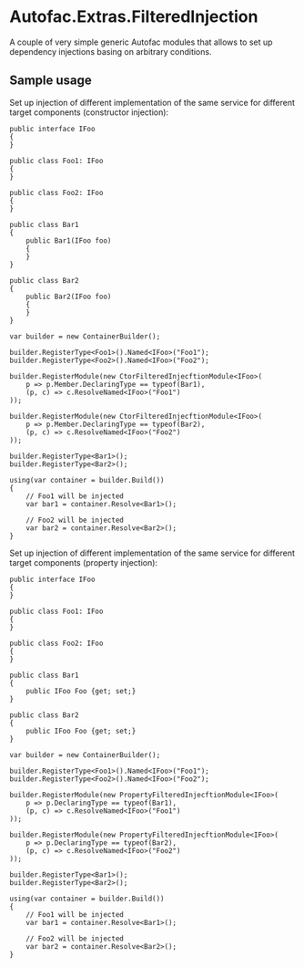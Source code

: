 
# Autofac.Extras.FilteredInjection

A couple of very simple generic Autofac modules that allows to set up dependency injections basing on arbitrary conditions.

## Sample usage

Set up injection of different implementation of the same service for different target components (constructor injection):

```
public interface IFoo
{
}

public class Foo1: IFoo
{
}

public class Foo2: IFoo
{
}

public class Bar1
{
    public Bar1(IFoo foo)
    {
    }
}

public class Bar2
{
    public Bar2(IFoo foo)
    {
    }
}

var builder = new ContainerBuilder();

builder.RegisterType<Foo1>().Named<IFoo>("Foo1");
builder.RegisterType<Foo2>().Named<IFoo>("Foo2");

builder.RegisterModule(new CtorFilteredInjecftionModule<IFoo>(
    p => p.Member.DeclaringType == typeof(Bar1),
    (p, c) => c.ResolveNamed<IFoo>("Foo1")
));

builder.RegisterModule(new CtorFilteredInjecftionModule<IFoo>(
    p => p.Member.DeclaringType == typeof(Bar2),
    (p, c) => c.ResolveNamed<IFoo>("Foo2")
));

builder.RegisterType<Bar1>();
builder.RegisterType<Bar2>();

using(var container = builder.Build())
{
    // Foo1 will be injected
    var bar1 = container.Resolve<Bar1>();
    
    // Foo2 will be injected
    var bar2 = container.Resolve<Bar2>();
}
```

Set up injection of different implementation of the same service for different target components (property injection):

```
public interface IFoo
{
}

public class Foo1: IFoo
{
}

public class Foo2: IFoo
{
}

public class Bar1
{
    public IFoo Foo {get; set;}
}

public class Bar2
{
    public IFoo Foo {get; set;}
}

var builder = new ContainerBuilder();

builder.RegisterType<Foo1>().Named<IFoo>("Foo1");
builder.RegisterType<Foo2>().Named<IFoo>("Foo2");

builder.RegisterModule(new PropertyFilteredInjecftionModule<IFoo>(
    p => p.DeclaringType == typeof(Bar1),
    (p, c) => c.ResolveNamed<IFoo>("Foo1")
));

builder.RegisterModule(new PropertyFilteredInjecftionModule<IFoo>(
    p => p.DeclaringType == typeof(Bar2),
    (p, c) => c.ResolveNamed<IFoo>("Foo2")
));

builder.RegisterType<Bar1>();
builder.RegisterType<Bar2>();

using(var container = builder.Build())
{
    // Foo1 will be injected
    var bar1 = container.Resolve<Bar1>();
    
    // Foo2 will be injected
    var bar2 = container.Resolve<Bar2>();
}
```

